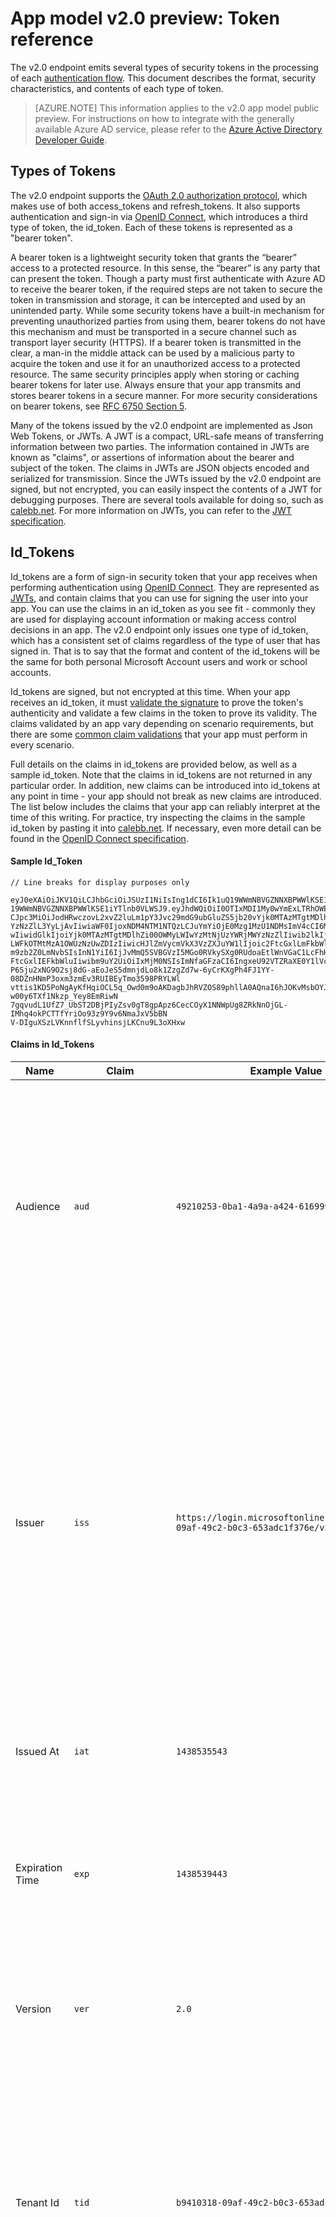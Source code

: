 <properties
	pageTitle="App Model v2 Token reference | Microsoft Azure"
	description="The types of tokens and claims emitted by the v2.0 Endpoint"
	services="active-directory"
	documentationCenter=""
	authors="dstrockis"
	manager="mbaldwin"
	editor=""/>

<tags
	ms.service="active-directory"
	ms.workload="identity"
	ms.tgt_pltfrm="na"
	ms.devlang="na"
	ms.topic="article"
	ms.date="12/09/2015"
	ms.author="dastrock"/>

# App model v2.0 preview: Token reference

The v2.0 endpoint emits several types of security tokens in the processing of each [authentication flow](active-directory-v2-flows.md). This document describes the format, security characteristics, and contents of each type of token.

> [AZURE.NOTE]
	This information applies to the v2.0 app model public preview.  For instructions on how to integrate with the generally available Azure AD service, please refer to the [Azure Active Directory Developer Guide](active-directory-developers-guide.md).

## Types of Tokens

The v2.0 endpoint supports the [OAuth 2.0 authorization protocol](active-directory-v2-protocols.md), which makes use of both access_tokens and refresh_tokens.  It also supports authentication and sign-in via [OpenID Connect](active-directory-v2-protocols.md#openid-connect-sign-in-flow), which introduces a third type of token, the id_token.  Each of these tokens is represented as a "bearer token".

A bearer token is a lightweight security token that grants the “bearer” access to a protected resource. In this sense, the “bearer” is any party that can present the token. Though a party must first authenticate with Azure AD to receive the bearer token, if the required steps are not taken to secure the token in transmission and storage, it can be intercepted and used by an unintended party. While some security tokens have a built-in mechanism for preventing unauthorized parties from using them, bearer tokens do not have this mechanism and must be transported in a secure channel such as transport layer security (HTTPS). If a bearer token is transmitted in the clear, a man-in the middle attack can be used by a malicious party to acquire the token and use it for an unauthorized access to a protected resource. The same security principles apply when storing or caching bearer tokens for later use. Always ensure that your app transmits and stores bearer tokens in a secure manner. For more security considerations on bearer tokens, see [RFC 6750 Section 5](http://tools.ietf.org/html/rfc6750).

Many of the tokens issued by the v2.0 endpoint are implemented as Json Web Tokens, or JWTs.  A JWT is a compact, URL-safe means of transferring information between two parties.  The information contained in JWTs are known as "claims", or assertions of information about the bearer and subject of the token.  The claims in JWTs are JSON objects encoded and serialized for transmission.  Since the JWTs issued by the v2.0 endpoint are signed, but not encrypted, you can easily inspect the contents of a JWT for debugging purposes.  There are several tools available for doing so, such as [calebb.net](https://calebb.net). For more information on JWTs, you can refer to the [JWT specification](http://self-issued.info/docs/draft-ietf-oauth-json-web-token.html).

## Id_Tokens

Id_tokens are a form of sign-in security token that your app receives when performing authentication using [OpenID Connect](active-directory-v2-protocols.md#openid-connect-sign-in-flow).  They are represented as [JWTs](#types-of-tokens), and contain claims that you can use for signing the user into your app.  You can use the claims in an id_token as you see fit - commonly they are used for displaying account information or making access control decisions in an app.  The v2.0 endpoint only issues one type of id_token, which has a consistent set of claims regardless of the type of user that has signed in.  That is to say that the format and content of the id_tokens will be the same for both personal Microsoft Account users and work or school accounts.

Id_tokens are signed, but not encrypted at this time.  When your app receives an id_token, it must [validate the signature](#validating-tokens) to prove the token's authenticity and validate a few claims in the token to prove its validity.  The claims validated by an app vary depending on scenario requirements, but there are some [common claim validations](#validating-tokens) that your app must perform in every scenario.

Full details on the claims in id_tokens are provided below, as well as a sample id_token.  Note that the claims in id_tokens are not returned in any particular order.  In addition, new claims can be introduced into id_tokens at any point in time - your app should not break as new claims are introduced.  The list below includes the claims that your app can reliably interpret at the time of this writing. For practice, try inspecting the claims in the sample id_token by pasting it into [calebb.net](https://calebb.net).  If necessary, even more detail can be found in the [OpenID Connect specification](http://openid.net/specs/openid-connect-core-1_0.html).

#### Sample Id_Token
```
// Line breaks for display purposes only

eyJ0eXAiOiJKV1QiLCJhbGciOiJSUzI1NiIsIng1dCI6Ik1uQ19WWmNBVGZNNXBPWWlKSE1iYTlnb0VLWSIsImtpZCI6Ik1uQ
19WWmNBVGZNNXBPWWlKSE1iYTlnb0VLWSJ9.eyJhdWQiOiI0OTIxMDI1My0wYmExLTRhOWEtYTQyNC02MTY5OTlmYWI2MjAiL
CJpc3MiOiJodHRwczovL2xvZ2luLm1pY3Jvc29mdG9ubGluZS5jb20vYjk0MTAzMTgtMDlhZi00OWMyLWIwYzMtNjUzYWRjMW
YzNzZlL3YyLjAvIiwiaWF0IjoxNDM4NTM1NTQzLCJuYmYiOjE0Mzg1MzU1NDMsImV4cCI6MTQzODUzOTQ0MywidmVyIjoiMi4
wIiwidGlkIjoiYjk0MTAzMTgtMDlhZi00OWMyLWIwYzMtNjUzYWRjMWYzNzZlIiwib2lkIjoiYTFlYmRkZTgtZTRmOS00NTcx
LWFkOTMtMzA1OWUzNzUwZDIzIiwicHJlZmVycmVkX3VzZXJuYW1lIjoic2FtcGxlLmFkbWluQHN0cm9ja2lzZGV2Lm9ubWljc
m9zb2Z0LmNvbSIsInN1YiI6IjJvMmQ5SVBGVzI5MGo0RVkySXg0RUdoaEtlWnVGaC1LcFhHS2tuZkNxRWMiLCJuYW1lIjoiU2
FtcGxlIEFkbWluIiwibm9uY2UiOiIxMjM0NSIsImNfaGFzaCI6IngxeU92VTZRaXE0Y1lVcVIxeDBvM2cifQ.Qk9exyv04I6a
P6Sju2xNG9O2sj8dG-aEoJeS5dmnjdLo8k1ZzgZd7w-6yCrKXgPh4FJ1YY-08DZnHNmP3oxm3zmEv3RUIBEyTmo3598PRYLWl
vttis1KD5PoNgAyKfHqiOCL5q_Owd0m9oAKDagbJhRVZOS89phllA0AQnaI6hJOKvMsbOYJt-w00y6TXf1Nkzp_Yey8EmRiwN
7gqvudL1UfZ7_UbST2DBjPIyZsv0gT8gpApz6CecCOyX1NNWpUg8ZRkNnOjGL-IMhq4okPCTTfYriOo93z9Y9v6NmaJxV5bBN
V-DIguXSzLVKnnflfSLyvhinsjLKCnu9L3oXHxw
```

#### Claims in Id_Tokens
| Name | Claim | Example Value | Description |
| ----------------------- | ------------------------------- | ------------ | --------------------------------- |
| Audience | `aud` | `49210253-0ba1-4a9a-a424-616999fab620` | Identifies the intended recipient of the token.  In id_tokens, the audience is your app's Application Id, as assigned to your app in the app registration portal.  Your app should validate this value and reject the token if it does not match. |
| Issuer | `iss` | `https://login.microsoftonline.com/b9410318-09af-49c2-b0c3-653adc1f376e/v2.0/` | Identifies the security token service (STS) that constructs and returns the token, as well as the Azure AD tenant in which the user was authenticated.  Your app should validate the issuer claim to ensure that the token came from the v2.0 endpoint.  It can also use the guid portion of the claim to restrict the set of tenants that are allowed to sign into the app. |
| Issued At | `iat` | `1438535543` | The time at which the token was issued, represented in epoch time. |
| Expiration Time | `exp` | `1438539443` | The time at which the token becomes invalid, represented in epoch time.  Your app should use this claim to verify the validity of the token lifetime.  |
| Version | `ver` | `2.0` | The version of the id_token, as defined by Azure AD.  For app model v2.0, The value will be `2.0`. |
| Tenant Id | `tid` | `b9410318-09af-49c2-b0c3-653adc1f376e` | A guid representing the Azure AD tenant which the user is from.  For work and school accounts, the guid will be the immutable tenant ID of the organization that the user belongs to.  For personal accounts, the value will be `9188040d-6c67-4c5b-b112-36a304b66dad`. |
| Code Hash | `c_hash` | `SGCPtt01wxwfgnYZy2VJtQ` | The code hash is included in id_tokens only when the id_token is issued alongside an OAuth 2.0 authorization code.  It can be used to validate the authenticity of an authorization code.  See the [OpenID Connect specification](http://openid.net/specs/openid-connect-core-1_0.html) for more details on performing this validation. |
| Access Token Hash | `at_hash` | `SGCPtt01wxwfgnYZy2VJtQ` | The access token hash is included in id_tokens only when the id_token is issued alongside an OAuth 2.0 access token.  It can be used to validate the authenticity of an access token.  See the [OpenID Connect specification](http://openid.net/specs/openid-connect-core-1_0.html) for more details on performing this validation. |
| Nonce | `nonce` | `12345` | The nonce is a strategy for mitigating token replay attacks.  Your app can specify a nonce in an authorization request by using the `nonce` query parameter.  The value you provide in the request will be emitted in the id_token's `nonce` claim, unmodified.  This allows your app to verify the value against the value it specified on the request, which associates the app's session with a given id_token.  Your app should perform this validation during the id_token validation process. |
| Name | `name` | `Leonardo DaVinci` | The name claim provides a human readable value that identifies the subject of the token. This value is not guaranteed to be unique, is mutable, and is designed to be used only for display purposes. |
| Preferred Username | `preferred_username` | `leo@outlook.com` | The primary username that is used to represent the user in the v2.0 endpoint.  It could be an email address, phone number, or a generic username without a specified format.  Its value is mutable and may change for a given user over time. |
| Subject | `sub` | `AAAAAAAAAAAAAAAAAAAAAOUtxUJsxQtHuMcFCIA1NC0` | The principal about which the token asserts information, such as the user of an app. This value is immutable and cannot be reassigned or reused, so it can be used to perform authorization checks safely, such as when the token is used to access a resource. Because the subject is always present in the tokens the Azure AD issues, we recommended using this value in a general purpose authorization system. |
| ObjectId | `oid` | `27cb5cec-7c0c-40b4-a69a-22500b6ea853` | The object Id of the work or school account in the Azure AD system.  This claim will not be issued for personal Microsoft accounts. |

<!---
| Not Before | `nbf` | `1438535543` |  The time at which the token becomes valid, represented in epoch time. It is usually the same as the issuance time.  Your app should use this claim to verify the validity of the token lifetime.  |
-->



## Access Tokens

Access tokens issued by the v2.0 endpoint take two different formats.  Access tokens that are issued on behalf of work or school accounts are JWTs, similar to an id_token.  Access tokens that are issued on behalf of a personal Microsoft account are in a format known as "compact tickets".  For this reason, in development you may notice a different string format for access tokens issued by the v2.0 endpoint.  Over time, this difference in access tokens will be eliminated from the v2.0 endpoint.

With that said, access tokens issued by the v2.0 endpoint are only consumable by Microsoft Services at this point in time.  Your apps should not need to perform any validation or inspection of access tokens for any of the currently supported scenarios.  You can treat access tokens as completely opaque - they are just strings which your app can pass to Microsoft in HTTP requests.

In the near future, the v2.0 endpoint will introduce the ability for your app to receive access tokens from other clients.  At that time, this information will be updated with the information your app needs to perform access token validation and other similar tasks.

When you request an access token from the v2.0 endpoint, the v2.0 endpoint also returns some metadata about the access token for your app's consumption.  This information includes the expiry time of the access token and the scopes for which it is valid.  This allows your app to perform intelligent caching of access tokens without having to parse open the access token itself.

## Refresh Tokens

Refresh tokens are security tokens which your app can use to acquire new access tokens in an OAuth 2.0 flow.  It allows your app to achieve long-term access to resources on behalf of a user without requiring interaction by the user.

Refresh tokens are multi-resource.  That is to say that a refresh token received during a token request for one resource can be redeemed for access tokens to a completely different resource.

In order to receive a refresh  in a token response, your app must request & be granted the `offline_acesss` scope.   To learn more about the `offline_access` scope, refer to the [consent & scopes article here](active-directory-v2-scopes.md).

Refresh tokens are, and will always be, completely opaque to your app.  They are issued by the Azure AD v2.0 endpoint and can only be inspected & interpreted by the v2.0 endpoint.  They are long-lived, but your app should not be written to expect that a refresh token will last for any period of time.  Refresh tokens can be invalidated at any moment in time for a variety of reasons.  The only way for your app to know if a refresh token is valid is to attempt to redeem it by making a token request to the v2.0 endpoint.

When you redeem a refresh token for a new access token (and if your app had been granted the `offline_access` scope), you will receive a new refresh token in the token response.  You should  save the newly issued refresh token, replacing the one you used in the request.  This will guarantee that your refresh tokens remain valid for as long as possible.

## Validating Tokens

At this point in time, the only token validation your apps should need to perform is validating id_tokens.  In order to validate an id_token, your app should validate both the id_token's signature and the claims in the id_token.

<!-- TODO: Link -->
We provide libraries & code samples that show how to easily handle token validation - the below information is simply provided for those who wish to understand the underlying process.  There are also several 3rd party open source libraries available for JWT validation - there is at least one option for almost every platform & language out there.

#### Validating the Signature
A JWT contains three segments, which are separated by the `.` character.  The first segment is known as the **header**, the second as the **body**, and the third as the **signature**.  The signature segment can be used to validate the authenticity of the id_token so that it can be trusted by your app.

Id_Tokens are signed using industry standard asymmetric encryption algorithms, such as RSA 256. The header of the id_token contains information about the key and encryption method used to sign the token:

```
{
		typ: "JWT",
		alg: "RS256",
		x5t: "GvnPApfWMdLRi8PDmisFn7bprKg"
}
```

The `alg` claim indicates the algorithm that was used to sign the token, while the `kid` or `x5t` claims indicate the particular public key that was used to sign the token.

At any given point in time, the v2.0 endpoint may sign an id_token using any one of a certain set of public-private key pairs.  The v2.0 endpoint rotates the possible set of keys on a periodic basis, so your app should be written to handle those key changes automatically.  A reasonable frequency to check for updates to the public keys used by the v2.0 endpoint is about 24 hours.

You can acquire the signing key data necessary to validate the signature by using the OpenID Connect metadata document located at:

`https://login.microsoftonline.com/common/v2.0/.well-known/openid-configuration`

This metadata document is a JSON object containing several useful pieces of information, such as the location of the various endpoints required for performing OpenID Connect authentication.  It also includes a `jwks_uri`, which gives the location of the set of public keys used to sign tokens.  That location is provided below, but it is best to fetch that location dynamically by using the metadata document and parsing out the `jwks_uri`:

`https://login.microsoftonline.com/common/discovery/v2.0/keys`

The JSON document located at this url contains all of the public key information in use at that particular moment in time.  Your app can use the `kid` or `x5t` claims in the JWT header to select which public key in this document has been used to sign a particular token.  It can then perform signature validation using the correct public key and the indicated algorithm.

Performing signature validation is outside the scope of this document - there are many open source libraries available for helping you do so if necessary.

#### Validating the Claims
When your app receives an id_token upon user sign-in, it should also perform a few checks against the claims in the id_token.  These include:

- The **Audience** claim - to verify that the id_token was intended to be given to your app.
- The **Issued At** and **Expiration Time** claims - to verify that the id_token has not expired.
- The **Issuer** claim - to verify that the token was indeed issued to your app by the v2.0 endpoint.
- The **Nonce** -  as a token replay attack mitigation.

Details of the expected values for these claims are included above in the [id_token section](#id_tokens).


## Token Lifetimes

The following token lifetimes are provided purely for your understanding, as they can help in developing and debugging apps.  Your apps should not be written to expect any of these lifetimes to remain constant - they can and will change at any given point in time.

| Token | Lifetime | Description |
| ----------------------- | ------------------------------- | ------------ |
| Id_Tokens (work or school accounts) | 1 hour | Id_Tokens are typically valid for an hour.  Your web app can use this same lifetime in maintaining its own session with the user (recommended), or choose a completely different session lifetime.  If your app needs to get a new id_token, it simply needs to make a new sign-in request to the v2.0 authorize endpoint.  If the user has a valid browser session with the v2.0 endpoint, they may not be required to enter their credentials again. |
| Id_Tokens (personal accounts) | 24 hours | Id_Tokens for personal accounts are typically valid for 24 hours.  Your web app can use this same lifetime in maintaining its own session with the user (recommended), or choose a completely different session lifetime.  If your app needs to get a new id_token, it simply needs to make a new sign-in request to the v2.0 authorize endpoint.  If the user has a valid browser session with the v2.0 endpoint, they may not be required to enter their credentials again. |
| Access Tokens (work or school accounts) | 1 hour | Indicated in token responses as part of the token metadata. |
| Access Tokens (personal accounts) | 1 hour | Indicated in token responses as part of the token metadata.  Access_tokens issued on behalf of personal accounts may be configured for a different lifetime, but one hour is typically the case. |
| Refresh Tokens (work or school account) | Up to 14 days | A single refresh token is valid for a maximum of 14 days.  However, the refresh token may become invalid at any time for any number of reasons, so your app should continue to try and use a refresh token until it fails, or until your app replaces it with a new refresh token.  A refresh token will also become invalid if it has been 90 days since the user has entered their credentials. |
| Refresh Tokens (personal accounts) | Up to 1 year | A single refresh token is valid for a maximum of 1 year.  However, the refresh token may become invalid at any time for any number of reasons, so your app should continue to try and use a refresh token until it fails. |
| Authorization Codes (work or school accounts) | 10 minutes | Authorization codes are purposefully short-lived, and should be immediately redeemed for access_tokens and refresh_tokens when they are received. |
| Authorization Codes (personal accounts) | 5 minutes | Authorization codes are purposefully short-lived, and should be immediately redeemed for access_tokens and refresh_tokens when they are received.  Authorization codes issued on behalf of personal accounts are also one-time use. |
